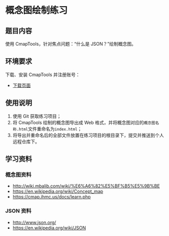 # 概念图绘制练习

## 题目内容

使用 CmapTools，针对焦点问题：“什么是 JSON？”绘制概念图。

## 环境要求

下载、安装 CmapTools 并注册账号：

- [下载页面](https://cmap.ihmc.us/cmaptools/cmaptools-download/)

## 使用说明

1. 使用 Git 获取练习项目；
2. 将 CmapTools 绘制的概念图导出成 Web 格式，并将概念图对应的`概念图名称.html`文件重命名为`index.html`；
3. 将导出并重命名后的全部文件放置在练习项目的根目录下，提交并推送到个人远程仓库下。

## 学习资料

### 概念图资料

- http://wiki.mbalib.com/wiki/%E6%A6%82%E5%BF%B5%E5%9B%BE
- https://en.wikipedia.org/wiki/Concept_map
- https://cmap.ihmc.us/docs/learn.php

### JSON 资料

- http://www.json.org/
- https://en.wikipedia.org/wiki/JSON